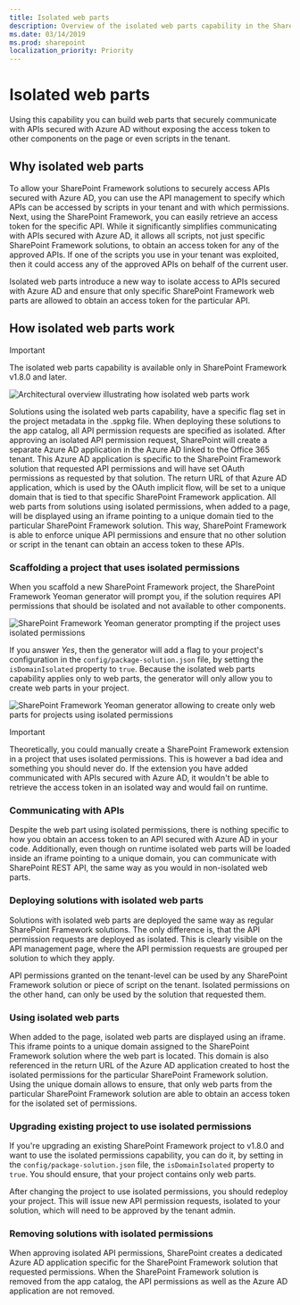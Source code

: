 ```yaml
---
title: Isolated web parts
description: Overview of the isolated web parts capability in the SharePoint Framework
ms.date: 03/14/2019
ms.prod: sharepoint
localization_priority: Priority
---
```


# Isolated web parts

Using this capability you can build web parts that securely communicate with APIs secured with Azure AD without exposing the access token to other components on the page or even scripts in the tenant.

## Why isolated web parts

To allow your SharePoint Framework solutions to securely access APIs secured with Azure AD, you can use the API management to specify which APIs can be accessed by scripts in your tenant and with which permissions. Next, using the SharePoint Framework, you can easily retrieve an access token for the specific API. While it significantly simplifies communicating with APIs secured with Azure AD, it allows all scripts, not just specific SharePoint Framework solutions, to obtain an access token for any of the approved APIs. If one of the scripts you use in your tenant was exploited, then it could access any of the approved APIs on behalf of the current user.

Isolated web parts introduce a new way to isolate access to APIs secured with Azure AD and ensure that only specific SharePoint Framework web parts are allowed to obtain an access token for the particular API.

## How isolated web parts work

> [!IMPORTANT]
> The isolated web parts capability is available only in SharePoint Framework v1.8.0 and later.

![Architectural overview illustrating how isolated web parts work](../../images/isolated-web-parts.png)

Solutions using the isolated web parts capability, have a specific flag set in the project metadata in the .sppkg file. When deploying these solutions to the app catalog, all API permission requests are specified as isolated. After approving an isolated API permission request, SharePoint will create a separate Azure AD application in the Azure AD linked to the Office 365 tenant. This Azure AD application is specific to the SharePoint Framework solution that requested API permissions and will have set OAuth permissions as requested by that solution. The return URL of that Azure AD application, which is used by the OAuth implicit flow, will be set to a unique domain that is tied to that specific SharePoint Framework application. All web parts from solutions using isolated permissions, when added to a page, will be displayed using an iframe pointing to a unique domain tied to the particular SharePoint Framework solution. This way, SharePoint Framework is able to enforce unique API permissions and ensure that no other solution or script in the tenant can obtain an access token to these APIs.

### Scaffolding a project that uses isolated permissions

When you scaffold a new SharePoint Framework project, the SharePoint Framework Yeoman generator will prompt you, if the solution requires API permissions that should be isolated and not available to other components.

![SharePoint Framework Yeoman generator prompting if the project uses isolated permissions](../../images/isolated-web-parts-prompt.png)

If you answer _Yes_, then the generator will add a flag to your project's configuration in the `config/package-solution.json` file, by setting the `isDomainIsolated` property to `true`. Because the isolated web parts capability applies only to web parts, the generator will only allow you to create web parts in your project.

![SharePoint Framework Yeoman generator allowing to create only web parts for projects using isolated permissions](../../images/isolated-web-parts-component-type.png)

> [!IMPORTANT]
> Theoretically, you could manually create a SharePoint Framework extension in a project that uses isolated permissions. This is however a bad idea and something you should never do. If the extension you have added communicated with APIs secured with Azure AD, it wouldn't be able to retrieve the access token in an isolated way and would fail on runtime.

### Communicating with APIs

Despite the web part using isolated permissions, there is nothing specific to how you obtain an access token to an API secured with Azure AD in your code. Additionally, even though on runtime isolated web parts will be loaded inside an iframe pointing to a unique domain, you can communicate with SharePoint REST API, the same way as you would in non-isolated web parts.

### Deploying solutions with isolated web parts

Solutions with isolated web parts are deployed the same way as regular SharePoint Framework solutions. The only difference is, that the API permission requests are deployed as isolated. This is clearly visible on the API management page, where the API permission requests are grouped per solution to which they apply.

API permissions granted on the tenant-level can be used by any SharePoint Framework solution or piece of script on the tenant. Isolated permissions on the other hand, can only be used by the solution that requested them.

### Using isolated web parts

When added to the page, isolated web parts are displayed using an iframe. This iframe points to a unique domain assigned to the SharePoint Framework solution where the web part is located. This domain is also referenced in the return URL of the Azure AD application created to host the isolated permissions for the particular SharePoint Framework solution. Using the unique domain allows to ensure, that only web parts from the particular SharePoint Framework solution are able to obtain an access token for the isolated set of permissions.

### Upgrading existing project to use isolated permissions

If you're upgrading an existing SharePoint Framework project to v1.8.0 and want to use the isolated permissions capability, you can do it, by setting in the `config/package-solution.json` file, the `isDomainIsolated` property to `true`. You should ensure, that your project contains only web parts.

After changing the project to use isolated permissions, you should redeploy your project. This will issue new API permission requests, isolated to your solution, which will need to be approved by the tenant admin.

### Removing solutions with isolated permissions

When approving isolated API permissions, SharePoint creates a dedicated Azure AD application specific for the SharePoint Framework solution that requested permissions. When the SharePoint Framework solution is removed from the app catalog, the API permissions as well as the Azure AD application are not removed.

